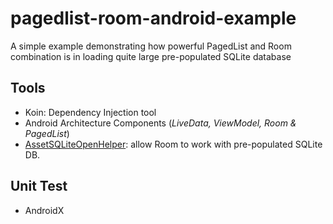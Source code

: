 # pagedlist-room-android-example
A simple example demonstrating how powerful PagedList and Room combination is in loading quite large pre-populated SQLite database

## Tools
  - Koin: Dependency Injection tool
  - Android Architecture Components (*LiveData, ViewModel, Room & PagedList*)
  - [AssetSQLiteOpenHelper](https://github.com/daolq3012/AssetSQLiteOpenHelper): allow Room to work with pre-populated SQLite DB.
## Unit Test
  - AndroidX
